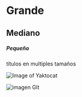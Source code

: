 # Grande
## Mediano
##### Pequeño

títulos en multiples tamaños

![Image of Yaktocat](https://octodex.github.com/images/yaktocat.png)

![imagen GIt](https://images.pexels.com/photos/11035539/pexels-photo-11035539.jpeg?cs=srgb&dl=pexels-realtoughcandycom-11035539.jpg&fm=jpg)

